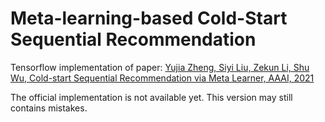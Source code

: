 # Meta-learning-based Cold-Start Sequential Recommendation

Tensorflow implementation of paper: [Yujia Zheng, Siyi Liu, Zekun Li, Shu Wu, Cold-start Sequential Recommendation via Meta Learner, AAAI, 2021](https://arxiv.org/abs/2012.05462)

The official implementation is not available yet. This version may still contains mistakes.